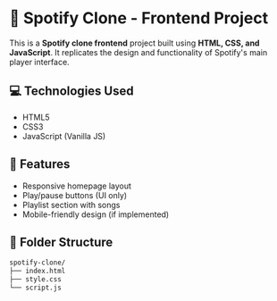 # 🎵 Spotify Clone - Frontend Project

This is a **Spotify clone frontend** project built using **HTML, CSS, and JavaScript**. It replicates the design and functionality of Spotify's main player interface.
## 💻 Technologies Used

- HTML5
- CSS3
- JavaScript (Vanilla JS)

## 🚀 Features

- Responsive homepage layout
- Play/pause buttons (UI only)
- Playlist section with songs
- Mobile-friendly design (if implemented)

## 📁 Folder Structure

```bash
spotify-clone/
├── index.html
├── style.css
└── script.js
